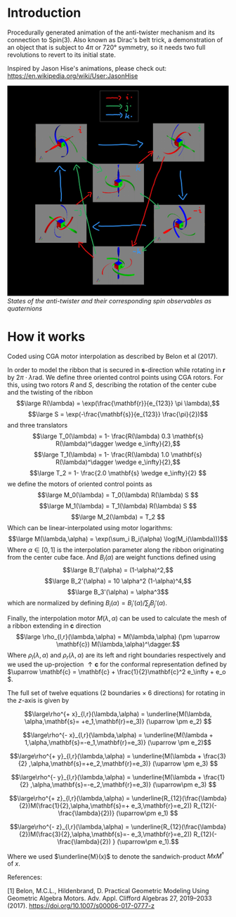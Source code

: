 # Introduction
Procedurally generated animation of the anti-twister mechanism and its connection to Spin(3).
Also known as Dirac's belt trick, a demonstration of an object that is subject to $4\pi$ or $720°$ symmetry, so it needs two full revolutions to revert to its initial state.

Inspired by Jason Hise's animations, please check out:
https://en.wikipedia.org/wiki/User:JasonHise

![Observables as quaternions](https://raw.githubusercontent.com/AmirLeidel/spinny/master/diagram1.png)
*States of the anti-twister and their corresponding spin observables as quaternions*

# How it works
Coded using CGA motor interpolation as described by Belon et al (2017).

In order to model the ribbon that is secured in $\mathbf{s}$-direction while rotating in $\mathbf{r}$ by $2\pi\cdot\lambda \mathrm{rad}$. We define three oriented control points using CGA rotors. 
For this, using two rotors $R$ and $S$, describing the rotation of the center cube and the twisting of the ribbon
$$\large R(\lambda) = \exp(\frac{\mathbf{r}}{e_{123}} \pi \lambda),$$
$$\large S = \exp(-\frac{\mathbf{s}}{e_{123}} \frac{\pi}{2})$$
and three translators
$$\large T_0(\lambda) = 1- \frac{R(\lambda) 0.3 \mathbf{s} R(\lambda)^\dagger \wedge e_\infty}{2},$$
$$\large T_1(\lambda) = 1- \frac{R(\lambda) 1.0 \mathbf{s} R(\lambda)^\dagger \wedge e_\infty}{2},$$
$$\large T_2 = 1- \frac{2.0 \mathbf{s} \wedge e_\infty}{2} $$
we define the motors of oriented control points as
$$\large M_0(\lambda) = T_0(\lambda) R(\lambda) S $$
$$\large M_1(\lambda) = T_1(\lambda) R(\lambda) S $$
$$\large M_2(\lambda) = T_2 $$
Which can be linear-interpolated using motor logarithms:
$$\large M(\lambda,\alpha) = \exp(\sum_i B_i(\alpha) \log(M_i(\lambda)))$$
Where $\alpha \in \left[0,1\right]$ is the interpolation parameter along the ribbon originating from the center cube face. And $B_i(\alpha)$ are weight functions defined using
$$\large B_1'(\alpha) = (1-\alpha)^2,$$
$$\large B_2'(\alpha) = 10 \alpha^2 (1-\alpha)^4,$$
$$\large B_3'(\alpha) = \alpha^3$$
which are normalized by defining $B_i(\alpha) = B_i'(\alpha) / \sum_j B_j'(\alpha)$.

Finally, the interpolation motor $M(\lambda,\alpha)$ can be used to calculate the mesh of a ribbon extending in $\mathbf{c}$ direction 
$$\large \rho_{l,r}(\lambda,\alpha) = M(\lambda,\alpha) (\pm \uparrow \mathbf{c}) M(\lambda,\alpha)^\dagger.$$
Where $\rho_{l}(\lambda,\alpha)$ and $\rho_{r}(\lambda,\alpha)$ are its left and right boundaries respectively and we used the up-projection $\uparrow \mathbf{c}$ for the conformal representation defined by $\uparrow \mathbf{c} = \mathbf{c} + \frac{1}{2}\mathbf{c}^2 e_\infty + e_o $.

The full set of twelve equations (2 boundaries $\times$ 6 directions) for rotating in the $z$-axis is given by
```math
\large\rho^{+ x}_{l,r}(\lambda,\alpha) = \underline{M(\lambda, \alpha,\mathbf{s}= +e_1,\mathbf{r}=e_3)} (\uparrow \pm e_2) 
```
```math
\large\rho^{- x}_{l,r}(\lambda,\alpha) = \underline{M(\lambda + 1,\alpha,\mathbf{s}=-e_1,\mathbf{r}=e_3)} (\uparrow \pm e_2)
```
```math
\large\rho^{+ y}_{l,r}(\lambda,\alpha) = \underline{M(\lambda + \frac{3}{2} ,\alpha,\mathbf{s}=+e_2,\mathbf{r}=e_3)} (\uparrow \pm e_3) 
```
```math
\large\rho^{- y}_{l,r}(\lambda,\alpha) = \underline{M(\lambda + \frac{1}{2} ,\alpha,\mathbf{s}=-e_2,\mathbf{r}=e_3)} (\uparrow\pm e_3) 
```
```math
\large\rho^{+ z}_{l,r}(\lambda,\alpha) = \underline{R_{12}(\frac{\lambda}{2})M(\frac{1}{2},\alpha,\mathbf{s}=+ e_3,\mathbf{r}=e_2)) R_{12}(-\frac{\lambda}{2})} (\uparrow\pm e_1) 
```
```math
\large\rho^{- z}_{l,r}(\lambda,\alpha) = \underline{R_{12}(\frac{\lambda}{2})M(\frac{3}{2},\alpha,\mathbf{s}=- e_3,\mathbf{r}=e_2)) R_{12}(-\frac{\lambda}{2}) } (\uparrow\pm  e_1).
```

Where we used $\underline{M}(x)$ to denote the sandwich-product $MxM^\dagger$ of $x$. 

References:

[1] Belon, M.C.L., Hildenbrand, D. Practical Geometric Modeling Using Geometric Algebra Motors. Adv. Appl. Clifford Algebras 27, 2019–2033 (2017). https://doi.org/10.1007/s00006-017-0777-z
